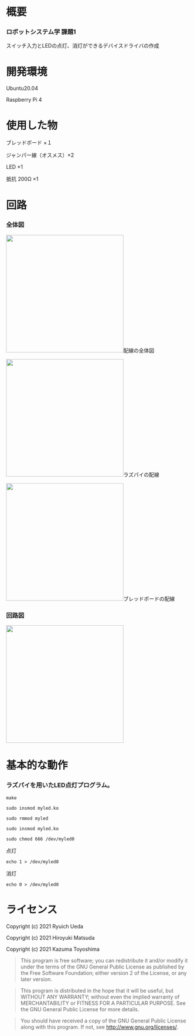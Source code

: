 # 概要

### ロボットシステム学 課題1

スイッチ入力とLEDの点灯、消灯ができるデバイスドライバの作成

# 開発環境

Ubuntu20.04

Raspberry Pi 4

# 使用した物

ブレッドボード ×１

ジャンパー線（オスメス）×2

LED ×1

抵抗 200Ω ×1

# 回路
### 全体図

<img src="https://user-images.githubusercontent.com/97030413/148578084-42e949f7-43a5-48d0-949b-9df2f3268ddf.jpeg" width=320>配線の全体図

<img src="https://user-images.githubusercontent.com/97030413/148580509-0151d45c-7558-488b-8692-8948acb0a6ad.jpeg" width=320>ラズパイの配線

<img src="https://user-images.githubusercontent.com/97030413/148580533-3eb21421-c7b9-44e5-a5c7-8e0fdec08625.jpeg" width=320>ブレッドボードの配線

### 回路図
<img src="https://user-images.githubusercontent.com/97030413/148579748-4dc27a1d-b667-462c-8dcd-537b0410ab4a.jpg" width=320>


# 基本的な動作

### ラズパイを用いたLED点灯プログラム。
 ```
make
 ```
 ```
sudo insmod myled.ko
 ```
 ```
sudo rmmod myled
 ```
 ```
sudo insmod myled.ko
 ```
 ```
sudo chmod 666 /dev/myled0
 ```
点灯
 ```
echo 1 > /dev/myled0
 ```
 消灯
 ```
echo 0 > /dev/myled0
 ```

 # ライセンス

Copyright (c) 2021 Ryuich Ueda


Copyright (c) 2021 Hiroyuki Matsuda


Copyright (c) 2021 Kazuma Toyoshima

> This program is free software; you can redistribute it and/or
> modify it under the terms of the GNU General Public License
> as published by the Free Software Foundation; either version 2
> of the License, or any later version.

> This program is distributed in the hope that it will be useful,
> but WITHOUT ANY WARRANTY; without even the implied warranty of
> MERCHANTABILITY or FITNESS FOR A PARTICULAR PURPOSE. See the
> GNU General Public License for more details.

> You should have received a copy of the GNU General Public License
> along with this program. If not, see http://www.gnu.org/licenses/.
